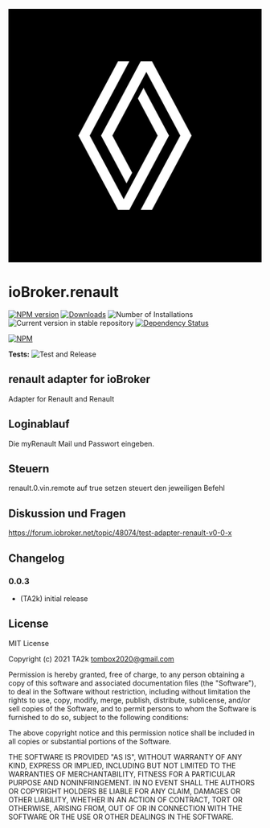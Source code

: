 ![Logo](admin/renault.png)

# ioBroker.renault

[![NPM version](https://img.shields.io/npm/v/iobroker.renault.svg)](https://www.npmjs.com/package/iobroker.renault)
[![Downloads](https://img.shields.io/npm/dm/iobroker.renault.svg)](https://www.npmjs.com/package/iobroker.renault)
![Number of Installations](https://iobroker.live/badges/renault-installed.svg)
![Current version in stable repository](https://iobroker.live/badges/renault-stable.svg)
[![Dependency Status](https://img.shields.io/david/TA2k/iobroker.renault.svg)](https://david-dm.org/TA2k/iobroker.renault)

[![NPM](https://nodei.co/npm/iobroker.renault.png?downloads=true)](https://nodei.co/npm/iobroker.renault/)

**Tests:** ![Test and Release](https://github.com/TA2k/ioBroker.renault/workflows/Test%20and%20Release/badge.svg)

## renault adapter for ioBroker

Adapter for Renault and Renault

## Loginablauf

Die myRenault Mail und Passwort eingeben.

## Steuern

renault.0.vin.remote auf true setzen steuert den jeweiligen Befehl

## Diskussion und Fragen
<https://forum.iobroker.net/topic/48074/test-adapter-renault-v0-0-x>

## Changelog

### 0.0.3

* (TA2k) initial release

## License

MIT License

Copyright (c) 2021 TA2k <tombox2020@gmail.com>

Permission is hereby granted, free of charge, to any person obtaining a copy
of this software and associated documentation files (the "Software"), to deal
in the Software without restriction, including without limitation the rights
to use, copy, modify, merge, publish, distribute, sublicense, and/or sell
copies of the Software, and to permit persons to whom the Software is
furnished to do so, subject to the following conditions:

The above copyright notice and this permission notice shall be included in all
copies or substantial portions of the Software.

THE SOFTWARE IS PROVIDED "AS IS", WITHOUT WARRANTY OF ANY KIND, EXPRESS OR
IMPLIED, INCLUDING BUT NOT LIMITED TO THE WARRANTIES OF MERCHANTABILITY,
FITNESS FOR A PARTICULAR PURPOSE AND NONINFRINGEMENT. IN NO EVENT SHALL THE
AUTHORS OR COPYRIGHT HOLDERS BE LIABLE FOR ANY CLAIM, DAMAGES OR OTHER
LIABILITY, WHETHER IN AN ACTION OF CONTRACT, TORT OR OTHERWISE, ARISING FROM,
OUT OF OR IN CONNECTION WITH THE SOFTWARE OR THE USE OR OTHER DEALINGS IN THE
SOFTWARE.
